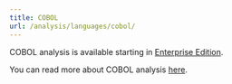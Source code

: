 ```yaml
---
title: COBOL
url: /analysis/languages/cobol/
---
```


COBOL analysis is available starting in [Enterprise Edition](https://redirect.sonarsource.com/editions/enterprise.html).

You can read more about COBOL analysis [here](https://docs.sonarqube.org/latest/analysis/languages/cobol/).
